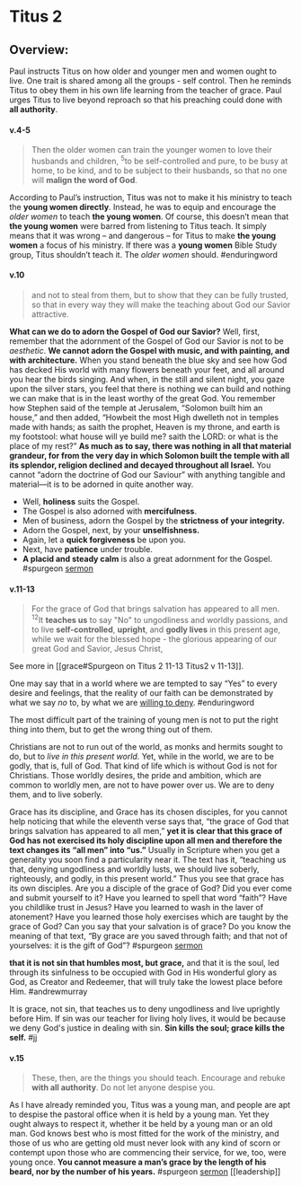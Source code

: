 # Titus 2

## Overview:
Paul instructs Titus on how older and younger men and women ought to live. One trait is shared among all the groups - self control. Then he reminds Titus to obey them in his own life learning from the teacher of grace. Paul urges Titus to live beyond reproach so that his preaching could done with **all authority**.


#### v.4-5
>Then the older women can train the younger women to love their husbands and children, <sup>5</sup>to be self-controlled and pure, to be busy at home, to be kind, and to be subject to their husbands, so that no one will **malign the word of God**.

According to Paul’s instruction, Titus was not to make it his ministry to teach the **young women directly**. Instead, he was to equip and encourage the _older women_ to teach **the young women**.
Of course, this doesn’t mean that **the young women** were barred from listening to Titus teach. It simply means that it was wrong – and dangerous – for Titus to make **the young women** a focus of his ministry. If there was a **young women** Bible Study group, Titus shouldn’t teach it. The _older women_ should.
#enduringword

#### v.10
>and not to steal from them, but to show that they can be fully trusted, so that in every way they will make the teaching about God our Savior attractive.

**What can we do to adorn the Gospel of God our Savior?**
Well, first, remember that the adornment of the Gospel of God our Savior is not to be *aesthetic*. **We cannot adorn the Gospel with music, and with painting, and with architecture.** When you stand beneath the blue sky and see how God has decked His world with many flowers beneath your feet, and all around you hear the birds singing. And when, in the still and silent night, you gaze upon the silver stars, you feel that there is nothing we can build and nothing we can make that is in the least worthy of the great God. You remember how Stephen said of the temple at Jerusalem, “Solomon built him an house,” and then added, “Howbeit the most High dwelleth not in temples made with hands; as saith the prophet, Heaven is my throne, and earth is my footstool: what house will ye build me? saith the LORD: or what is the place of my rest?” **As much as to say, there was nothing in all that material grandeur, for from the very day in which Solomon built the temple with all its splendor, religion declined and decayed throughout all Israel.** You cannot “adorn the doctrine of God our Saviour” with anything tangible and material—it is to be adorned in quite another way.
- Well, **holiness** suits the Gospel.
- The Gospel is also adorned with **mercifulness**.
- Men of business, adorn the Gospel by the **strictness of your integrity.**
- Adorn the Gospel, next, by your **unselfishness.**
- Again, let a **quick forgiveness** be upon you.
- Next, have **patience** under trouble.
- **A placid and steady calm** is also a great adornment for the Gospel. 
#spurgeon [sermon](https://www.spurgeongems.org/sermon/chs2416.pdf)

#### v.11-13
>For the grace of God that brings salvation has appeared to all men.  <sup>12</sup>It **teaches us** to say "No" to ungodliness and worldly passions, and to live **self-controlled**, **upright**, and **godly lives** in this present age, while we wait for the blessed hope - the glorious appearing of our great God and Savior, Jesus Christ,

See more in [[grace#Spurgeon on Titus 2 11-13 Titus2 v 11-13]].

One may say that in a world where we are tempted to say “Yes” to every desire and feelings, that the reality of our faith can be demonstrated by what we say _no_ to, by what we are [willing to deny](Philippians3.md#v.8-9).
#enduringword 

The most difficult part of the training of young men is not to put the right thing into them, but to get the wrong thing out of them.

Christians are not to run out of the world, as monks and hermits sought to do, but to *live in this present world.* Yet, while in the world, we are to be godly, that is, full of God. That kind of life which is without God is not for Christians. Those worldly desires, the pride and ambition, which are common to worldly men, are not to have power over us. We are to deny them, and to live soberly.

Grace has its discipline, and Grace has its chosen disciples, for you cannot help noticing that while the eleventh verse says that, “the grace of God that brings salvation has appeared to all men,” **yet it is clear that this grace of God has not exercised its holy discipline upon all men and therefore the text changes its “all men” into “us.”** Usually in Scripture when you get a generality you soon find a particularity near it. The text has it, “teaching us that, denying ungodliness and worldly lusts, we should live soberly, righteously, and godly, in this present world.” Thus you see that grace has its own disciples. Are you a disciple of the grace of God? Did you ever come and submit yourself to it? Have you learned to spell that word “faith”? Have you childlike trust in Jesus? Have you learned to wash in the laver of atonement? Have you learned those holy exercises which are taught by the grace of God? Can you say that your salvation is of grace? Do you know the meaning of that text, “By grace are you saved through faith; and that not of yourselves: it is the gift of God”?
#spurgeon [sermon](https://www.spurgeongems.org/sermon/chs2416.pdf) 

**that it is not sin that humbles most, but grace,** and that it is the soul, led through its sinfulness to be occupied with God in His wonderful glory as God, as Creator and Redeemer, that will truly take the lowest place before Him.
#andrewmurray 

It is grace, not sin, that teaches us to deny ungodliness and live uprightly before Him. If sin was our teacher for living holy lives, it would be because we deny God's justice in dealing with sin. **Sin kills the soul; grace kills the self.**
#jj 

#### v.15
>These, then, are the things you should teach. Encourage and rebuke **with all authority**. Do not let anyone despise you.

As I have already reminded you, Titus was a young man, and people are apt to despise the pastoral office when it is held by a young man. Yet they ought always to respect it, whether it be held by a young man or an old man. God knows best who is most fitted for the work of the ministry, and those of us who are getting old must never look with any kind of scorn or contempt upon those who are commencing their service, for we, too, were young once. **You cannot measure a man’s grace by the length of his beard, nor by the number of his years.**
#spurgeon [sermon](https://www.spurgeongems.org/sermon/chs2416.pdf) [[leadership]]